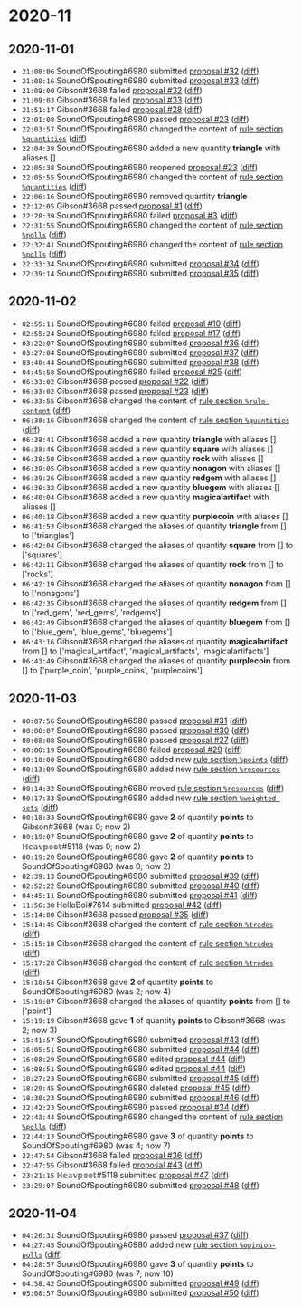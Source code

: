 # 2020-11

## 2020-11-01

* `21:08:06` SoundOfSpouting#6980 submitted [proposal #32](../proposals.md#32) ([diff](https://github.com/Quonauts/Quonauts-11/commit/179e2e586bb6b0a22bdaf8a57cb07b7d6e4f24af))
* `21:08:16` SoundOfSpouting#6980 submitted [proposal #33](../proposals.md#33) ([diff](https://github.com/Quonauts/Quonauts-11/commit/297f2baee31391ad906bb15d7a62a1577d422d64))
* `21:09:00` Gibson#3668 failed [proposal #32](../proposals.md#32) ([diff](https://github.com/Quonauts/Quonauts-11/commit/b0fe518734eeb0ab828d2bd51881836f0912ae12))
* `21:09:03` Gibson#3668 failed [proposal #33](../proposals.md#33) ([diff](https://github.com/Quonauts/Quonauts-11/commit/7d93a7c258e106c62ac49a1e0d76f63d865e3f75))
* `21:51:17` Gibson#3668 failed [proposal #28](../proposals.md#28) ([diff](https://github.com/Quonauts/Quonauts-11/commit/e15fc6e3bfd4fb19b1b0794029682f9ea428a0f8))
* `22:01:08` SoundOfSpouting#6980 passed [proposal #23](../proposals.md#23) ([diff](https://github.com/Quonauts/Quonauts-11/commit/652e5e1c2620bd68d3166a417366cc50ccebd1e6))
* `22:03:57` SoundOfSpouting#6980 changed the content of [rule section `%quantities`](../rules.md#quantities) ([diff](https://github.com/Quonauts/Quonauts-11/commit/97bf7c0455e3cba39c9294dc5552288848550d75))
* `22:04:38` SoundOfSpouting#6980 added a new quantity **triangle** with aliases []
* `22:05:38` SoundOfSpouting#6980 reopened [proposal #23](../proposals.md#23) ([diff](https://github.com/Quonauts/Quonauts-11/commit/f9ced33d4ca0fbdf192cb9da3bae017217b9707b))
* `22:05:55` SoundOfSpouting#6980 changed the content of [rule section `%quantities`](../rules.md#quantities) ([diff](https://github.com/Quonauts/Quonauts-11/commit/6cb6c6eaa9820270fe62221bfce32585a15c4b15))
* `22:06:16` SoundOfSpouting#6980 removed quantity **triangle**
* `22:12:05` Gibson#3668 passed [proposal #1](../proposals.md#1) ([diff](https://github.com/Quonauts/Quonauts-11/commit/fccfcd4a100fca038d2fd2174e4ed01ec8c601cb))
* `22:28:39` SoundOfSpouting#6980 failed [proposal #3](../proposals.md#3) ([diff](https://github.com/Quonauts/Quonauts-11/commit/511cab882f7d2d2fae10feddeb14251051559b33))
* `22:31:55` SoundOfSpouting#6980 changed the content of [rule section `%polls`](../rules.md#polls) ([diff](https://github.com/Quonauts/Quonauts-11/commit/73b84860a3f5c31e751e88076f2225d980b8a27d))
* `22:32:41` SoundOfSpouting#6980 changed the content of [rule section `%polls`](../rules.md#polls) ([diff](https://github.com/Quonauts/Quonauts-11/commit/3b8149195892590129272b762fabe944ef5bb834))
* `22:33:34` SoundOfSpouting#6980 submitted [proposal #34](../proposals.md#34) ([diff](https://github.com/Quonauts/Quonauts-11/commit/b6f2670173cfae29153a23416a01cb5e90ca24c9))
* `22:39:14` SoundOfSpouting#6980 submitted [proposal #35](../proposals.md#35) ([diff](https://github.com/Quonauts/Quonauts-11/commit/b8d8cd6ddba87a354f0e59d6081021674b2e5169))

## 2020-11-02

* `02:55:11` SoundOfSpouting#6980 failed [proposal #10](../proposals.md#10) ([diff](https://github.com/Quonauts/Quonauts-11/commit/6ed263e97c1febd1aad524a39410cbb8159f85a7))
* `02:55:24` SoundOfSpouting#6980 failed [proposal #17](../proposals.md#17) ([diff](https://github.com/Quonauts/Quonauts-11/commit/d2e10422ce71d3798c80fd88cbfb49d66bbd45b3))
* `03:22:07` SoundOfSpouting#6980 submitted [proposal #36](../proposals.md#36) ([diff](https://github.com/Quonauts/Quonauts-11/commit/1b136e1d8d2fce2ac4509c4b513434efbd7e20b4))
* `03:27:04` SoundOfSpouting#6980 submitted [proposal #37](../proposals.md#37) ([diff](https://github.com/Quonauts/Quonauts-11/commit/1e67baa166a736a2b9f94bdb9bb16c1a2ccac112))
* `03:40:44` SoundOfSpouting#6980 submitted [proposal #38](../proposals.md#38) ([diff](https://github.com/Quonauts/Quonauts-11/commit/14533b105840669c9c27ee603deb5db378ab43a2))
* `04:45:58` SoundOfSpouting#6980 failed [proposal #25](../proposals.md#25) ([diff](https://github.com/Quonauts/Quonauts-11/commit/ba5adc6ea1e0a1b6ce4d4495f47adf07c9102812))
* `06:33:02` Gibson#3668 passed [proposal #22](../proposals.md#22) ([diff](https://github.com/Quonauts/Quonauts-11/commit/e04f5157cad8c4aee819a918128569f80bf4fc19))
* `06:33:02` Gibson#3668 passed [proposal #23](../proposals.md#23) ([diff](https://github.com/Quonauts/Quonauts-11/commit/3f915258844603f9fa6c658335b2dc2270cea9bc))
* `06:33:55` Gibson#3668 changed the content of [rule section `%rule-content`](../rules.md#rule-content) ([diff](https://github.com/Quonauts/Quonauts-11/commit/359c317044b58de7b738e80b6d6348c651252265))
* `06:38:16` Gibson#3668 changed the content of [rule section `%quantities`](../rules.md#quantities) ([diff](https://github.com/Quonauts/Quonauts-11/commit/70c23f79659d0079f4c53a05bc7c628272de537b))
* `06:38:41` Gibson#3668 added a new quantity **triangle** with aliases []
* `06:38:46` Gibson#3668 added a new quantity **square** with aliases []
* `06:38:50` Gibson#3668 added a new quantity **rock** with aliases []
* `06:39:05` Gibson#3668 added a new quantity **nonagon** with aliases []
* `06:39:26` Gibson#3668 added a new quantity **redgem** with aliases []
* `06:39:32` Gibson#3668 added a new quantity **bluegem** with aliases []
* `06:40:04` Gibson#3668 added a new quantity **magicalartifact** with aliases []
* `06:40:18` Gibson#3668 added a new quantity **purplecoin** with aliases []
* `06:41:53` Gibson#3668 changed the aliases of quantity **triangle** from [] to ['triangles']
* `06:42:04` Gibson#3668 changed the aliases of quantity **square** from [] to ['squares']
* `06:42:11` Gibson#3668 changed the aliases of quantity **rock** from [] to ['rocks']
* `06:42:19` Gibson#3668 changed the aliases of quantity **nonagon** from [] to ['nonagons']
* `06:42:35` Gibson#3668 changed the aliases of quantity **redgem** from [] to ['red_gem', 'red_gems', 'redgems']
* `06:42:49` Gibson#3668 changed the aliases of quantity **bluegem** from [] to ['blue_gem', 'blue_gems', 'bluegems']
* `06:43:16` Gibson#3668 changed the aliases of quantity **magicalartifact** from [] to ['magical_artifact', 'magical_artifacts', 'magicalartifacts']
* `06:43:49` Gibson#3668 changed the aliases of quantity **purplecoin** from [] to ['purple_coin', 'purple_coins', 'purplecoins']

## 2020-11-03

* `00:07:56` SoundOfSpouting#6980 passed [proposal #31](../proposals.md#31) ([diff](https://github.com/Quonauts/Quonauts-11/commit/75bd5b1330e01ddf4a7427d45c757301c1a534ff))
* `00:08:07` SoundOfSpouting#6980 passed [proposal #30](../proposals.md#30) ([diff](https://github.com/Quonauts/Quonauts-11/commit/eda0f1f08bd22e9f652411d915cd4775a1011a74))
* `00:08:08` SoundOfSpouting#6980 passed [proposal #27](../proposals.md#27) ([diff](https://github.com/Quonauts/Quonauts-11/commit/b6c5088053529b0542ba1b46bdd44e8f50ca640c))
* `00:08:19` SoundOfSpouting#6980 failed [proposal #29](../proposals.md#29) ([diff](https://github.com/Quonauts/Quonauts-11/commit/94544ac2883982f494562f68c1d716428fde6210))
* `00:10:00` SoundOfSpouting#6980 added new [rule section `%points`](../rules.md#points) ([diff](https://github.com/Quonauts/Quonauts-11/commit/202b0f5ee5376f9e8754926e6945b36c1303ef2f))
* `00:13:09` SoundOfSpouting#6980 added new [rule section `%resources`](../rules.md#resources) ([diff](https://github.com/Quonauts/Quonauts-11/commit/b08084cb80fbf2da6c337d871e50861036bef171))
* `00:14:32` SoundOfSpouting#6980 moved [rule section `%resources`](../rules.md#resources) ([diff](https://github.com/Quonauts/Quonauts-11/commit/022a2cdf641fd555729e002862fa56275af3be96))
* `00:17:33` SoundOfSpouting#6980 added new [rule section `%weighted-sets`](../rules.md#weighted-sets) ([diff](https://github.com/Quonauts/Quonauts-11/commit/309ee5364da9490ae433e9fd2b4ba586dc634669))
* `00:18:33` SoundOfSpouting#6980 gave **2** of quantity **points** to Gibson#3668 (was 0; now 2)
* `00:19:07` SoundOfSpouting#6980 gave **2** of quantity **points** to ℍ𝕖𝕒𝕧𝕡𝕠𝕠𝕥#5118 (was 0; now 2)
* `00:19:20` SoundOfSpouting#6980 gave **2** of quantity **points** to SoundOfSpouting#6980 (was 0; now 2)
* `02:39:13` SoundOfSpouting#6980 submitted [proposal #39](../proposals.md#39) ([diff](https://github.com/Quonauts/Quonauts-11/commit/f6e0f6c69141c6d530cc5362c093ae7d6c14d23d))
* `02:52:22` SoundOfSpouting#6980 submitted [proposal #40](../proposals.md#40) ([diff](https://github.com/Quonauts/Quonauts-11/commit/39e9442b46b6bff5330685afebbb982e5ee92f29))
* `04:45:11` SoundOfSpouting#6980 submitted [proposal #41](../proposals.md#41) ([diff](https://github.com/Quonauts/Quonauts-11/commit/da171b652f29e320b51cf6a81ba6324be65336a4))
* `11:56:38` HelloBoi#7614 submitted [proposal #42](../proposals.md#42) ([diff](https://github.com/Quonauts/Quonauts-11/commit/184814ad16174104e987ead82fafef19065e248c))
* `15:14:00` Gibson#3668 passed [proposal #35](../proposals.md#35) ([diff](https://github.com/Quonauts/Quonauts-11/commit/2535a2697b12b5e4905f7110da17a65856de72c4))
* `15:14:45` Gibson#3668 changed the content of [rule section `%trades`](../rules.md#trades) ([diff](https://github.com/Quonauts/Quonauts-11/commit/b21c6ed643ca3dea66b3196590da5d11caeb1710))
* `15:15:10` Gibson#3668 changed the content of [rule section `%trades`](../rules.md#trades) ([diff](https://github.com/Quonauts/Quonauts-11/commit/936319666bd1ad4787a943edd5cf8d7666387164))
* `15:17:28` Gibson#3668 changed the content of [rule section `%trades`](../rules.md#trades) ([diff](https://github.com/Quonauts/Quonauts-11/commit/87075dd93d719080be812351eac3e7d5b5acdf3a))
* `15:18:54` Gibson#3668 gave **2** of quantity **points** to SoundOfSpouting#6980 (was 2; now 4)
* `15:19:07` Gibson#3668 changed the aliases of quantity **points** from [] to ['point']
* `15:19:19` Gibson#3668 gave **1** of quantity **points** to Gibson#3668 (was 2; now 3)
* `15:41:57` SoundOfSpouting#6980 submitted [proposal #43](../proposals.md#43) ([diff](https://github.com/Quonauts/Quonauts-11/commit/da2319cd6b8a35bab057db788fac47d71789fb59))
* `16:05:51` SoundOfSpouting#6980 submitted [proposal #44](../proposals.md#44) ([diff](https://github.com/Quonauts/Quonauts-11/commit/1365845080c6ff307e32154b92dd5a1faa3d7d1c))
* `16:08:29` SoundOfSpouting#6980 edited [proposal #44](../proposals.md#44) ([diff](https://github.com/Quonauts/Quonauts-11/commit/c3dff09ac362c309d554126409fe712cc6ac2515))
* `16:08:51` SoundOfSpouting#6980 edited [proposal #44](../proposals.md#44) ([diff](https://github.com/Quonauts/Quonauts-11/commit/1c2077fc2f8ecd4951725a102a8b93e6a13c776d))
* `18:27:23` SoundOfSpouting#6980 submitted [proposal #45](../proposals.md#45) ([diff](https://github.com/Quonauts/Quonauts-11/commit/456f89badc46f120c34498212d44ee45fda44d23))
* `18:29:45` SoundOfSpouting#6980 deleted [proposal #45](../proposals.md#45) ([diff](https://github.com/Quonauts/Quonauts-11/commit/bbb532d1dbe19e9e2cf19bd9320d4787d06872d0))
* `18:30:23` SoundOfSpouting#6980 submitted [proposal #46](../proposals.md#46) ([diff](https://github.com/Quonauts/Quonauts-11/commit/4164feb347e265f5a15c7587adad6d7ebb4a0f31))
* `22:42:23` SoundOfSpouting#6980 passed [proposal #34](../proposals.md#34) ([diff](https://github.com/Quonauts/Quonauts-11/commit/237400bd9504957b99be787f2b04bb8d4d6c10f8))
* `22:43:44` SoundOfSpouting#6980 changed the content of [rule section `%polls`](../rules.md#polls) ([diff](https://github.com/Quonauts/Quonauts-11/commit/b455da9d01126e6a64a8d58828e1c0d01aa3c2eb))
* `22:44:13` SoundOfSpouting#6980 gave **3** of quantity **points** to SoundOfSpouting#6980 (was 4; now 7)
* `22:47:54` Gibson#3668 failed [proposal #36](../proposals.md#36) ([diff](https://github.com/Quonauts/Quonauts-11/commit/3a8dda56c43788b9f38ef08f9280f5fec9633d64))
* `22:47:55` Gibson#3668 failed [proposal #43](../proposals.md#43) ([diff](https://github.com/Quonauts/Quonauts-11/commit/f34dce0470034b799f984cae67080f232956415f))
* `23:21:15` ℍ𝕖𝕒𝕧𝕡𝕠𝕠𝕥#5118 submitted [proposal #47](../proposals.md#47) ([diff](https://github.com/Quonauts/Quonauts-11/commit/910801fd1a52c87c2b08fcd32ab3ce6b5596e914))
* `23:29:07` SoundOfSpouting#6980 submitted [proposal #48](../proposals.md#48) ([diff](https://github.com/Quonauts/Quonauts-11/commit/1794057624d85cd085c11ef03ef332ebfd7e4ff1))

## 2020-11-04

* `04:26:31` SoundOfSpouting#6980 passed [proposal #37](../proposals.md#37) ([diff](https://github.com/Quonauts/Quonauts-11/commit/4edc6e06a47ba604874f47ad5a8641ab51347a23))
* `04:27:45` SoundOfSpouting#6980 added new [rule section `%opinion-polls`](../rules.md#opinion-polls) ([diff](https://github.com/Quonauts/Quonauts-11/commit/d82797299fc55de66db765544ce18e28e4d9019f))
* `04:28:57` SoundOfSpouting#6980 gave **3** of quantity **points** to SoundOfSpouting#6980 (was 7; now 10)
* `04:58:42` SoundOfSpouting#6980 submitted [proposal #49](../proposals.md#49) ([diff](https://github.com/Quonauts/Quonauts-11/commit/955e1eb6921ffba9e62624da1fff4e3bd9eefc50))
* `05:08:57` SoundOfSpouting#6980 submitted [proposal #50](../proposals.md#50) ([diff](https://github.com/Quonauts/Quonauts-11/commit/ededf3359f74a03b5f9d138e3703abf4cef542e1))
